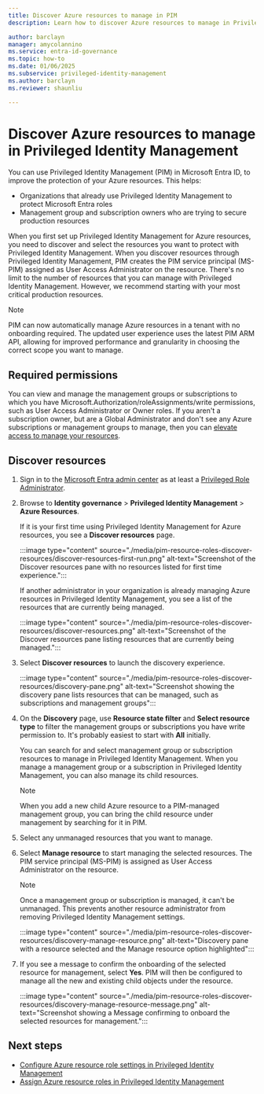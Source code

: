 ```yaml
---
title: Discover Azure resources to manage in PIM
description: Learn how to discover Azure resources to manage in Privileged Identity Management (PIM).

author: barclayn
manager: amycolannino
ms.service: entra-id-governance
ms.topic: how-to
ms.date: 01/06/2025
ms.subservice: privileged-identity-management
ms.author: barclayn
ms.reviewer: shaunliu

---
```


# Discover Azure resources to manage in Privileged Identity Management

You can use Privileged Identity Management (PIM) in Microsoft Entra ID, to improve the protection of your Azure resources. This helps:

- Organizations that already use Privileged Identity Management to protect Microsoft Entra roles
- Management group and subscription owners who are trying to secure production resources

When you first set up Privileged Identity Management for Azure resources, you need to discover and select the resources you want to protect with Privileged Identity Management. When you discover resources through Privileged Identity Management, PIM creates the PIM service principal (MS-PIM) assigned as User Access Administrator on the resource. There's no limit to the number of resources that you can manage with Privileged Identity Management. However, we recommend starting with your most critical production resources.

>[!NOTE]
>PIM can now automatically manage Azure resources in a tenant with no onboarding required. The updated user experience uses the latest PIM ARM API, allowing for improved performance and granularity in choosing the correct scope you want to manage. 

## Required permissions


You can view and manage the management groups or subscriptions to which you have Microsoft.Authorization/roleAssignments/write permissions, such as User Access Administrator or Owner roles. If you aren't a subscription owner, but are a Global Administrator and don't see any Azure subscriptions or management groups to manage, then you can [elevate access to manage your resources](/azure/role-based-access-control/elevate-access-global-admin).

## Discover resources

1. Sign in to the [Microsoft Entra admin center](https://entra.microsoft.com) as at least a [Privileged Role Administrator](~/identity/role-based-access-control/permissions-reference.md#privileged-role-administrator).

1.  Browse to **Identity governance** > **Privileged Identity Management** > **Azure Resources**.

    If it is your first time using Privileged Identity Management for Azure resources, you see a **Discover resources** page.

    :::image type="content" source="./media/pim-resource-roles-discover-resources/discover-resources-first-run.png" alt-text="Screenshot of the Discover resources pane with no resources listed for first time experience.":::

    If another administrator in your organization is already managing Azure resources in Privileged Identity Management, you see a list of the resources that are currently being managed.

    :::image type="content" source="./media/pim-resource-roles-discover-resources/discover-resources.png" alt-text="Screenshot of the Discover resources pane listing resources that are currently being managed.":::

1. Select **Discover resources** to launch the discovery experience.

    :::image type="content" source="./media/pim-resource-roles-discover-resources/discovery-pane.png" alt-text="Screenshot showing the discovery pane lists resources that can be managed, such as subscriptions and management groups":::

1. On the **Discovery** page, use **Resource state filter** and **Select resource type** to filter the management groups or subscriptions you have write permission to. It's probably easiest to start with **All** initially.

   You can search for and select management group or subscription resources to manage in Privileged Identity Management. When you manage a management group or a subscription in Privileged Identity Management, you can also manage its child resources.

   > [!Note]
   > When you add a new child Azure resource to a PIM-managed management group, you can bring the child resource under management by searching for it in PIM.

1. Select any unmanaged resources that you want to manage.

1. Select **Manage resource** to start managing the selected resources. The PIM service principal (MS-PIM) is assigned as User Access Administrator on the resource.

    > [!NOTE]
    > Once a management group or subscription is managed, it can't be unmanaged. This prevents another resource administrator from removing Privileged Identity Management settings.
     
    :::image type="content" source="./media/pim-resource-roles-discover-resources/discovery-manage-resource.png" alt-text="Discovery pane with a resource selected and the Manage resource option highlighted":::

1. If you see a message to confirm the onboarding of the selected resource for management, select **Yes**. PIM will then be configured to manage all the new and existing child objects under the resource.

    :::image type="content" source="./media/pim-resource-roles-discover-resources/discovery-manage-resource-message.png" alt-text="Screenshot showing a Message confirming to onboard the selected resources for management.":::

## Next steps

- [Configure Azure resource role settings in Privileged Identity Management](pim-resource-roles-configure-role-settings.md)
- [Assign Azure resource roles in Privileged Identity Management](pim-resource-roles-assign-roles.md)
